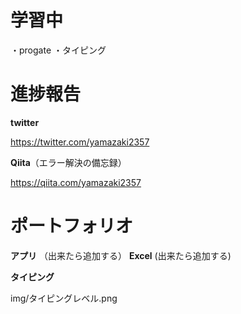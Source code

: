 # 学習中
・progate
・タイピング
# 進捗報告

**twitter**

https://twitter.com/yamazaki2357

**Qiita**（エラー解決の備忘録）

https://qiita.com/yamazaki2357

# ポートフォリオ

**アプリ**
（出来たら追加する）
**Excel**
(出来たら追加する)

**タイピング**

img/タイピングレベル.png
